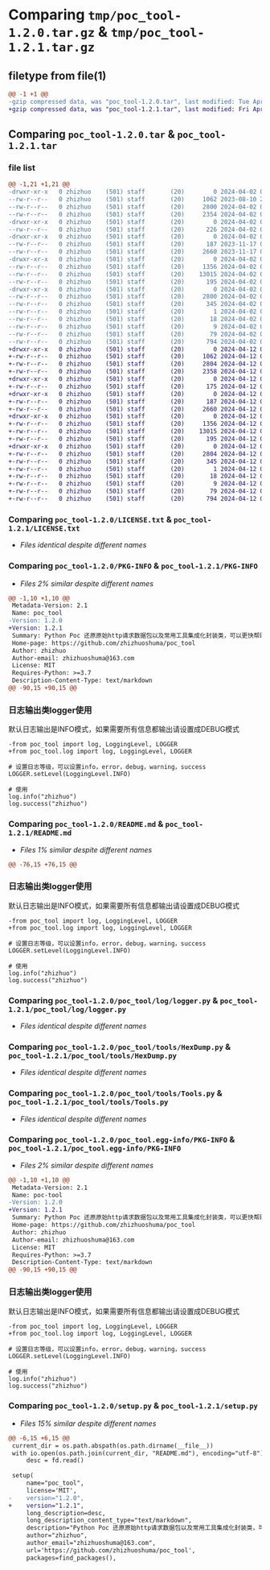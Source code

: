 # Comparing `tmp/poc_tool-1.2.0.tar.gz` & `tmp/poc_tool-1.2.1.tar.gz`

## filetype from file(1)

```diff
@@ -1 +1 @@
-gzip compressed data, was "poc_tool-1.2.0.tar", last modified: Tue Apr  2 05:27:08 2024, max compression
+gzip compressed data, was "poc_tool-1.2.1.tar", last modified: Fri Apr 12 03:01:50 2024, max compression
```

## Comparing `poc_tool-1.2.0.tar` & `poc_tool-1.2.1.tar`

### file list

```diff
@@ -1,21 +1,21 @@
-drwxr-xr-x   0 zhizhuo    (501) staff       (20)        0 2024-04-02 05:27:08.683754 poc_tool-1.2.0/
--rw-r--r--   0 zhizhuo    (501) staff       (20)     1062 2023-08-10 21:52:31.000000 poc_tool-1.2.0/LICENSE.txt
--rw-r--r--   0 zhizhuo    (501) staff       (20)     2800 2024-04-02 05:27:08.683658 poc_tool-1.2.0/PKG-INFO
--rw-r--r--   0 zhizhuo    (501) staff       (20)     2354 2024-04-02 05:21:55.000000 poc_tool-1.2.0/README.md
-drwxr-xr-x   0 zhizhuo    (501) staff       (20)        0 2024-04-02 05:27:08.678860 poc_tool-1.2.0/poc_tool/
--rw-r--r--   0 zhizhuo    (501) staff       (20)      226 2024-04-02 05:09:40.000000 poc_tool-1.2.0/poc_tool/__init__.py
-drwxr-xr-x   0 zhizhuo    (501) staff       (20)        0 2024-04-02 05:27:08.682353 poc_tool-1.2.0/poc_tool/log/
--rw-r--r--   0 zhizhuo    (501) staff       (20)      187 2023-11-17 04:58:06.000000 poc_tool-1.2.0/poc_tool/log/__init__.py
--rw-r--r--   0 zhizhuo    (501) staff       (20)     2660 2023-11-17 05:05:43.000000 poc_tool-1.2.0/poc_tool/log/logger.py
-drwxr-xr-x   0 zhizhuo    (501) staff       (20)        0 2024-04-02 05:27:08.683250 poc_tool-1.2.0/poc_tool/tools/
--rw-r--r--   0 zhizhuo    (501) staff       (20)     1356 2024-04-02 05:25:31.000000 poc_tool-1.2.0/poc_tool/tools/HexDump.py
--rw-r--r--   0 zhizhuo    (501) staff       (20)    13015 2024-04-02 05:03:39.000000 poc_tool-1.2.0/poc_tool/tools/Tools.py
--rw-r--r--   0 zhizhuo    (501) staff       (20)      195 2024-04-02 05:09:47.000000 poc_tool-1.2.0/poc_tool/tools/__init__.py
-drwxr-xr-x   0 zhizhuo    (501) staff       (20)        0 2024-04-02 05:27:08.681994 poc_tool-1.2.0/poc_tool.egg-info/
--rw-r--r--   0 zhizhuo    (501) staff       (20)     2800 2024-04-02 05:27:08.000000 poc_tool-1.2.0/poc_tool.egg-info/PKG-INFO
--rw-r--r--   0 zhizhuo    (501) staff       (20)      345 2024-04-02 05:27:08.000000 poc_tool-1.2.0/poc_tool.egg-info/SOURCES.txt
--rw-r--r--   0 zhizhuo    (501) staff       (20)        1 2024-04-02 05:27:08.000000 poc_tool-1.2.0/poc_tool.egg-info/dependency_links.txt
--rw-r--r--   0 zhizhuo    (501) staff       (20)       18 2024-04-02 05:27:08.000000 poc_tool-1.2.0/poc_tool.egg-info/requires.txt
--rw-r--r--   0 zhizhuo    (501) staff       (20)        9 2024-04-02 05:27:08.000000 poc_tool-1.2.0/poc_tool.egg-info/top_level.txt
--rw-r--r--   0 zhizhuo    (501) staff       (20)       79 2024-04-02 05:27:08.683958 poc_tool-1.2.0/setup.cfg
--rw-r--r--   0 zhizhuo    (501) staff       (20)      794 2024-04-02 05:27:03.000000 poc_tool-1.2.0/setup.py
+drwxr-xr-x   0 zhizhuo    (501) staff       (20)        0 2024-04-12 03:01:50.744792 poc_tool-1.2.1/
+-rw-r--r--   0 zhizhuo    (501) staff       (20)     1062 2024-04-12 02:50:36.000000 poc_tool-1.2.1/LICENSE.txt
+-rw-r--r--   0 zhizhuo    (501) staff       (20)     2804 2024-04-12 03:01:50.744729 poc_tool-1.2.1/PKG-INFO
+-rw-r--r--   0 zhizhuo    (501) staff       (20)     2358 2024-04-12 03:01:07.000000 poc_tool-1.2.1/README.md
+drwxr-xr-x   0 zhizhuo    (501) staff       (20)        0 2024-04-12 03:01:50.742855 poc_tool-1.2.1/poc_tool/
+-rw-r--r--   0 zhizhuo    (501) staff       (20)      175 2024-04-12 03:00:49.000000 poc_tool-1.2.1/poc_tool/__init__.py
+drwxr-xr-x   0 zhizhuo    (501) staff       (20)        0 2024-04-12 03:01:50.743803 poc_tool-1.2.1/poc_tool/log/
+-rw-r--r--   0 zhizhuo    (501) staff       (20)      187 2024-04-12 02:50:36.000000 poc_tool-1.2.1/poc_tool/log/__init__.py
+-rw-r--r--   0 zhizhuo    (501) staff       (20)     2660 2024-04-12 02:50:36.000000 poc_tool-1.2.1/poc_tool/log/logger.py
+drwxr-xr-x   0 zhizhuo    (501) staff       (20)        0 2024-04-12 03:01:50.744478 poc_tool-1.2.1/poc_tool/tools/
+-rw-r--r--   0 zhizhuo    (501) staff       (20)     1356 2024-04-12 02:50:36.000000 poc_tool-1.2.1/poc_tool/tools/HexDump.py
+-rw-r--r--   0 zhizhuo    (501) staff       (20)    13015 2024-04-12 02:50:36.000000 poc_tool-1.2.1/poc_tool/tools/Tools.py
+-rw-r--r--   0 zhizhuo    (501) staff       (20)      195 2024-04-12 02:50:36.000000 poc_tool-1.2.1/poc_tool/tools/__init__.py
+drwxr-xr-x   0 zhizhuo    (501) staff       (20)        0 2024-04-12 03:01:50.743488 poc_tool-1.2.1/poc_tool.egg-info/
+-rw-r--r--   0 zhizhuo    (501) staff       (20)     2804 2024-04-12 03:01:50.000000 poc_tool-1.2.1/poc_tool.egg-info/PKG-INFO
+-rw-r--r--   0 zhizhuo    (501) staff       (20)      345 2024-04-12 03:01:50.000000 poc_tool-1.2.1/poc_tool.egg-info/SOURCES.txt
+-rw-r--r--   0 zhizhuo    (501) staff       (20)        1 2024-04-12 03:01:50.000000 poc_tool-1.2.1/poc_tool.egg-info/dependency_links.txt
+-rw-r--r--   0 zhizhuo    (501) staff       (20)       18 2024-04-12 03:01:50.000000 poc_tool-1.2.1/poc_tool.egg-info/requires.txt
+-rw-r--r--   0 zhizhuo    (501) staff       (20)        9 2024-04-12 03:01:50.000000 poc_tool-1.2.1/poc_tool.egg-info/top_level.txt
+-rw-r--r--   0 zhizhuo    (501) staff       (20)       79 2024-04-12 03:01:50.744979 poc_tool-1.2.1/setup.cfg
+-rw-r--r--   0 zhizhuo    (501) staff       (20)      794 2024-04-12 03:01:37.000000 poc_tool-1.2.1/setup.py
```

### Comparing `poc_tool-1.2.0/LICENSE.txt` & `poc_tool-1.2.1/LICENSE.txt`

 * *Files identical despite different names*

### Comparing `poc_tool-1.2.0/PKG-INFO` & `poc_tool-1.2.1/PKG-INFO`

 * *Files 2% similar despite different names*

```diff
@@ -1,10 +1,10 @@
 Metadata-Version: 2.1
 Name: poc_tool
-Version: 1.2.0
+Version: 1.2.1
 Summary: Python Poc 还原原始http请求数据包以及常用工具集成化封装类，可以更快帮助您完成POC的书写及调试
 Home-page: https://github.com/zhizhuoshuma/poc_tool
 Author: zhizhuo
 Author-email: zhizhuoshuma@163.com
 License: MIT
 Requires-Python: >=3.7
 Description-Content-Type: text/markdown
@@ -90,15 +90,15 @@
 ```
 
 ### 日志输出类logger使用
 
 默认日志输出是INFO模式，如果需要所有信息都输出请设置成DEBUG模式
 
 ```shell
-from poc_tool import log, LoggingLevel, LOGGER
+from poc_tool.log import log, LoggingLevel, LOGGER
 
 # 设置日志等级，可以设置info，error，debug，warning，success
 LOGGER.setLevel(LoggingLevel.INFO)
 
 # 使用
 log.info("zhizhuo")
 log.success("zhizhuo")
```

### Comparing `poc_tool-1.2.0/README.md` & `poc_tool-1.2.1/README.md`

 * *Files 1% similar despite different names*

```diff
@@ -76,15 +76,15 @@
 ```
 
 ### 日志输出类logger使用
 
 默认日志输出是INFO模式，如果需要所有信息都输出请设置成DEBUG模式
 
 ```shell
-from poc_tool import log, LoggingLevel, LOGGER
+from poc_tool.log import log, LoggingLevel, LOGGER
 
 # 设置日志等级，可以设置info，error，debug，warning，success
 LOGGER.setLevel(LoggingLevel.INFO)
 
 # 使用
 log.info("zhizhuo")
 log.success("zhizhuo")
```

### Comparing `poc_tool-1.2.0/poc_tool/log/logger.py` & `poc_tool-1.2.1/poc_tool/log/logger.py`

 * *Files identical despite different names*

### Comparing `poc_tool-1.2.0/poc_tool/tools/HexDump.py` & `poc_tool-1.2.1/poc_tool/tools/HexDump.py`

 * *Files identical despite different names*

### Comparing `poc_tool-1.2.0/poc_tool/tools/Tools.py` & `poc_tool-1.2.1/poc_tool/tools/Tools.py`

 * *Files identical despite different names*

### Comparing `poc_tool-1.2.0/poc_tool.egg-info/PKG-INFO` & `poc_tool-1.2.1/poc_tool.egg-info/PKG-INFO`

 * *Files 2% similar despite different names*

```diff
@@ -1,10 +1,10 @@
 Metadata-Version: 2.1
 Name: poc-tool
-Version: 1.2.0
+Version: 1.2.1
 Summary: Python Poc 还原原始http请求数据包以及常用工具集成化封装类，可以更快帮助您完成POC的书写及调试
 Home-page: https://github.com/zhizhuoshuma/poc_tool
 Author: zhizhuo
 Author-email: zhizhuoshuma@163.com
 License: MIT
 Requires-Python: >=3.7
 Description-Content-Type: text/markdown
@@ -90,15 +90,15 @@
 ```
 
 ### 日志输出类logger使用
 
 默认日志输出是INFO模式，如果需要所有信息都输出请设置成DEBUG模式
 
 ```shell
-from poc_tool import log, LoggingLevel, LOGGER
+from poc_tool.log import log, LoggingLevel, LOGGER
 
 # 设置日志等级，可以设置info，error，debug，warning，success
 LOGGER.setLevel(LoggingLevel.INFO)
 
 # 使用
 log.info("zhizhuo")
 log.success("zhizhuo")
```

### Comparing `poc_tool-1.2.0/setup.py` & `poc_tool-1.2.1/setup.py`

 * *Files 15% similar despite different names*

```diff
@@ -6,15 +6,15 @@
 current_dir = os.path.abspath(os.path.dirname(__file__))
 with io.open(os.path.join(current_dir, "README.md"), encoding="utf-8") as fd:
     desc = fd.read()
 
 setup(
     name="poc_tool",
     license='MIT',
-    version="1.2.0",
+    version="1.2.1",
     long_description=desc,
     long_description_content_type="text/markdown",
     description="Python Poc 还原原始http请求数据包以及常用工具集成化封装类，可以更快帮助您完成POC的书写及调试",
     author="zhizhuo",
     author_email="zhizhuoshuma@163.com",
     url='https://github.com/zhizhuoshuma/poc_tool',
     packages=find_packages(),
```

